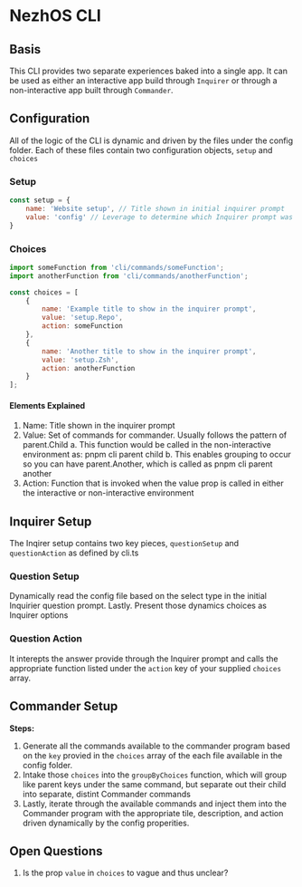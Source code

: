 # NezhOS CLI

## Basis

This CLI provides two separate experiences baked into a single app. It can be used as either an interactive app build through `Inquirer` or through a non-interactive app built through `Commander`.

## Configuration

All of the logic of the CLI is dynamic and driven by the files under the config folder.
Each of these files contain two configuration objects, `setup` and `choices`

### Setup
```js
const setup = {
    name: 'Website setup', // Title shown in initial inquirer prompt
    value: 'config' // Leverage to determine which Inquirer prompt was selected. Must be unique
}
```

### Choices
```js
import someFunction from 'cli/commands/someFunction';
import anotherFunction from 'cli/commands/anotherFunction';

const choices = [
    {
        name: 'Example title to show in the inquirer prompt',
        value: 'setup.Repo',
        action: someFunction
    },
    {
        name: 'Another title to show in the inquirer prompt',
        value: 'setup.Zsh',
        action: anotherFunction
    }
];
```
#### Elements Explained
1. Name: Title shown in the inquirer prompt
2. Value: Set of commands for commander. Usually follows the pattern of parent.Child
    a. This function would be called in the non-interactive environment as: pnpm cli parent child
    b. This enables grouping to occur so you can have parent.Another, which is called as pnpm cli parent another
3. Action: Function that is invoked when the value prop is called in either the interactive or non-interactive environment

## Inquirer Setup

The Inqirer setup contains two key pieces, `questionSetup` and `questionAction` as defined by cli.ts

### Question Setup
Dynamically read the config file based on the select type in the initial Inquirier question prompt. Lastly. Present those dynamics choices as Inquirer options

### Question Action
It interepts the answer provide through the Inquirer prompt and calls the appropriate function listed under the `action` key of your supplied `choices` array.

## Commander Setup

**Steps:**
1. Generate all the commands available to the commander program based on the `key` provied in the `choices` array of the each file available in the config folder. 
2. Intake those `choices` into the `groupByChoices` function, which will group like parent keys under the same command, but separate out their child into separate, distint Commander commands
3. Lastly, iterate through the available commands and inject them into the Commander program with the appropriate tile, description, and action driven dynamically by the config properities.

## Open Questions
1. Is the prop `value` in `choices` to vague and thus unclear?